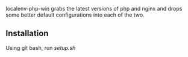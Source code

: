 localenv-php-win grabs the latest versions of php and nginx and drops some better default configurations into each of the two.

## Installation
Using git bash, run *setup.sh*
